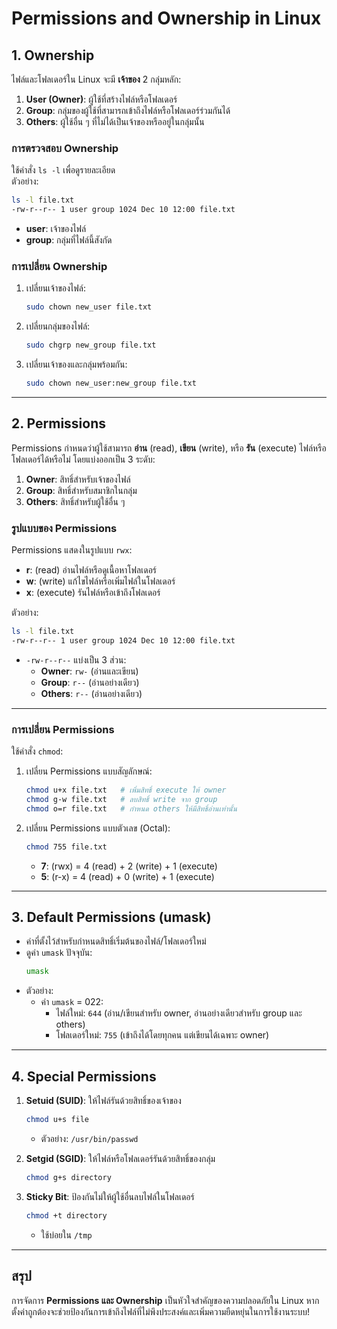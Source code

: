 
# Permissions and Ownership in Linux

## **1. Ownership**
ไฟล์และโฟลเดอร์ใน Linux จะมี **เจ้าของ** 2 กลุ่มหลัก:
1. **User (Owner)**: ผู้ใช้ที่สร้างไฟล์หรือโฟลเดอร์
2. **Group**: กลุ่มของผู้ใช้ที่สามารถเข้าถึงไฟล์หรือโฟลเดอร์ร่วมกันได้
3. **Others**: ผู้ใช้อื่น ๆ ที่ไม่ได้เป็นเจ้าของหรืออยู่ในกลุ่มนั้น

### การตรวจสอบ Ownership
ใช้คำสั่ง `ls -l` เพื่อดูรายละเอียด  
ตัวอย่าง:
```bash
ls -l file.txt
-rw-r--r-- 1 user group 1024 Dec 10 12:00 file.txt
```
- **user**: เจ้าของไฟล์
- **group**: กลุ่มที่ไฟล์นี้สังกัด

### การเปลี่ยน Ownership
1. เปลี่ยนเจ้าของไฟล์:  
   ```bash
   sudo chown new_user file.txt
   ```
2. เปลี่ยนกลุ่มของไฟล์:  
   ```bash
   sudo chgrp new_group file.txt
   ```
3. เปลี่ยนเจ้าของและกลุ่มพร้อมกัน:  
   ```bash
   sudo chown new_user:new_group file.txt
   ```

---

## **2. Permissions**
Permissions กำหนดว่าผู้ใช้สามารถ **อ่าน** (read), **เขียน** (write), หรือ **รัน** (execute) ไฟล์หรือโฟลเดอร์ได้หรือไม่ โดยแบ่งออกเป็น 3 ระดับ:
1. **Owner**: สิทธิ์สำหรับเจ้าของไฟล์
2. **Group**: สิทธิ์สำหรับสมาชิกในกลุ่ม
3. **Others**: สิทธิ์สำหรับผู้ใช้อื่น ๆ

### รูปแบบของ Permissions
Permissions แสดงในรูปแบบ `rwx`:
- **r**: (read) อ่านไฟล์หรือดูเนื้อหาโฟลเดอร์
- **w**: (write) แก้ไขไฟล์หรือเพิ่มไฟล์ในโฟลเดอร์
- **x**: (execute) รันไฟล์หรือเข้าถึงโฟลเดอร์

ตัวอย่าง:
```bash
ls -l file.txt
-rw-r--r-- 1 user group 1024 Dec 10 12:00 file.txt
```
- `-rw-r--r--` แบ่งเป็น 3 ส่วน:
  - **Owner**: `rw-` (อ่านและเขียน)
  - **Group**: `r--` (อ่านอย่างเดียว)
  - **Others**: `r--` (อ่านอย่างเดียว)

---

### การเปลี่ยน Permissions
ใช้คำสั่ง `chmod`:
1. เปลี่ยน Permissions แบบสัญลักษณ์:  
   ```bash
   chmod u+x file.txt   # เพิ่มสิทธิ์ execute ให้ owner
   chmod g-w file.txt   # ลบสิทธิ์ write จาก group
   chmod o=r file.txt   # กำหนด others ให้มีสิทธิ์อ่านเท่านั้น
   ```
2. เปลี่ยน Permissions แบบตัวเลข (Octal):  
   ```bash
   chmod 755 file.txt
   ```
   - **7**: (rwx) = 4 (read) + 2 (write) + 1 (execute)
   - **5**: (r-x) = 4 (read) + 0 (write) + 1 (execute)

---

## **3. Default Permissions (umask)**
- ค่าที่ตั้งไว้สำหรับกำหนดสิทธิ์เริ่มต้นของไฟล์/โฟลเดอร์ใหม่
- ดูค่า `umask` ปัจจุบัน:
  ```bash
  umask
  ```
- ตัวอย่าง:
  - ค่า `umask` = 022:
    - ไฟล์ใหม่: `644` (อ่าน/เขียนสำหรับ owner, อ่านอย่างเดียวสำหรับ group และ others)
    - โฟลเดอร์ใหม่: `755` (เข้าถึงได้โดยทุกคน แต่เขียนได้เฉพาะ owner)

---

## **4. Special Permissions**
1. **Setuid (SUID)**: ให้ไฟล์รันด้วยสิทธิ์ของเจ้าของ  
   ```bash
   chmod u+s file
   ```
   - ตัวอย่าง: `/usr/bin/passwd`

2. **Setgid (SGID)**: ให้ไฟล์หรือโฟลเดอร์รันด้วยสิทธิ์ของกลุ่ม  
   ```bash
   chmod g+s directory
   ```

3. **Sticky Bit**: ป้องกันไม่ให้ผู้ใช้อื่นลบไฟล์ในโฟลเดอร์  
   ```bash
   chmod +t directory
   ```
   - ใช้บ่อยใน `/tmp`

---

## สรุป
การจัดการ **Permissions และ Ownership** เป็นหัวใจสำคัญของความปลอดภัยใน Linux หากตั้งค่าถูกต้องจะช่วยป้องกันการเข้าถึงไฟล์ที่ไม่พึงประสงค์และเพิ่มความยืดหยุ่นในการใช้งานระบบ!
